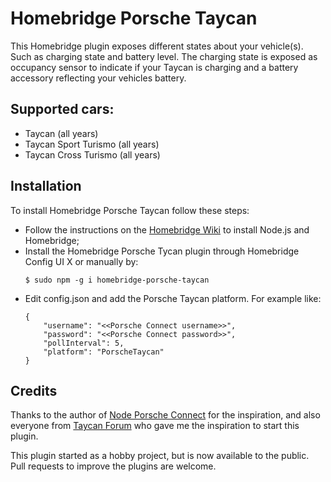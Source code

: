 # Homebridge Porsche Taycan
This Homebridge plugin exposes different states about your vehicle(s). Such as charging state and battery level. The charging state is exposed
as occupancy sensor to indicate if your Taycan is charging and a battery accessory reflecting your vehicles battery.

## Supported cars:
- Taycan (all years)
- Taycan Sport Turismo (all years)
- Taycan Cross Turismo (all years)

## Installation
To install Homebridge Porsche Taycan follow these steps:

- Follow the instructions on the [Homebridge Wiki](https://homebridge.io/how-to-install-homebridge) to install Node.js and Homebridge;
- Install the Homebridge Porsche Tycan plugin through Homebridge Config UI X or manually by:
  ```
  $ sudo npm -g i homebridge-porsche-taycan
  ```
- Edit config.json and add the Porsche Taycan platform. For example like:
    ```
    {
        "username": "<<Porsche Connect username>>",
        "password": "<<Porsche Connect password>>",
        "pollInterval": 5,
        "platform": "PorscheTaycan"
    }
    ```

## Credits
Thanks to the author of [Node Porsche Connect](https://github.com/martijndierckx/node-porsche-connect) for the inspiration, and also everyone from [Taycan Forum](https://www.taycanforum.com/) who gave me the inspiration to start this plugin.

This plugin started as a hobby project, but is now available to the public. Pull requests to improve the plugins are welcome. 
